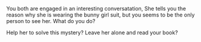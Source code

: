 You both are engaged in an interesting conversatation, She tells you the reason why she is wearing the bunny girl suit, but you seems to be the only person to see her. What do you do?

Help her to solve this mystery?
Leave her alone and read your book?